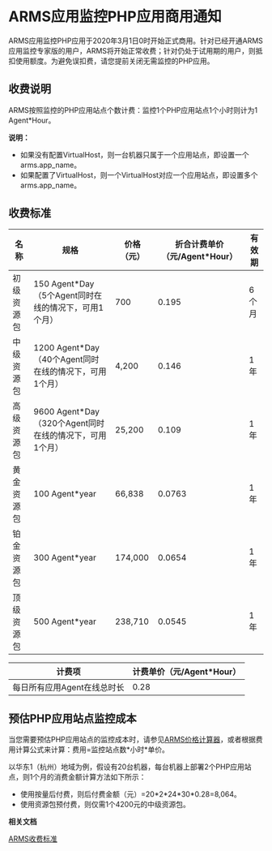 # ARMS应用监控PHP应用商用通知

ARMS应用监控PHP应用于2020年3月1日0时开始正式商用。针对已经开通ARMS应用监控专家版的用户，ARMS将开始正常收费；针对仍处于试用期的用户，则抵扣使用额度。为避免误扣费，请您提前关闭无需监控的PHP应用。

## 收费说明

ARMS按照监控的PHP应用站点个数计费：监控1个PHP应用站点1个小时则计为1 Agent\*Hour。

**说明：**

-   如果没有配置VirtualHost，则一台机器只属于一个应用站点，即设置一个arms.app\_name。
-   如果配置了VirtualHost，则一个VirtualHost对应一个应用站点，即设置多个arms.app\_name。

## 收费标准

|名称|规格|价格（元）|折合计费单价（元/Agent\*Hour）|有效期|
|--|--|-----|---------------------|---|
|初级资源包|150 Agent\*Day（5个Agent同时在线的情况下，可用1个月）|700|0.195|6个月|
|中级资源包|1200 Agent\*Day（40个Agent同时在线的情况下，可用1个月）|4,200|0.146|1年|
|高级资源包|9600 Agent\*Day （320个Agent同时在线的情况下，可用1个月）|25,200|0.109|1年|
|黄金资源包|100 Agent\*year|66,838|0.0763|1年|
|铂金资源包|300 Agent\*year|174,000|0.0654|1年|
|顶级资源包|500 Agent\*year|238,710|0.0545|1年|

|计费项|计费单价（元/Agent\*Hour）|
|---|-------------------|
|每日所有应用Agent在线总时长|0.28|

## 预估PHP应用站点监控成本

当您需要预估PHP应用站点的监控成本时，请参见[ARMS价格计算器](https://arms.console.aliyun.com/price)，或者根据费用计算公式来计算：费用=监控站点数\*小时\*单价。

以华东1（杭州）地域为例，假设有20台机器，每台机器上部署2个PHP应用站点，则1个月的消费金额计算方法如下所示：

-   使用按量后付费，则后付费金额（元）=20\*2\*24\*30\*0.28=8,064。
-   使用资源包预付费，则仅需1个4200元的中级资源包。

**相关文档**  


[ARMS收费标准](https://www.aliyun.com/price/product#/arms/detail)

